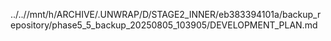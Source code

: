 ../..//mnt/h/ARCHIVE/.UNWRAP/D/STAGE2_INNER/eb383394101a/backup_repository/phase5_5_backup_20250805_103905/DEVELOPMENT_PLAN.md